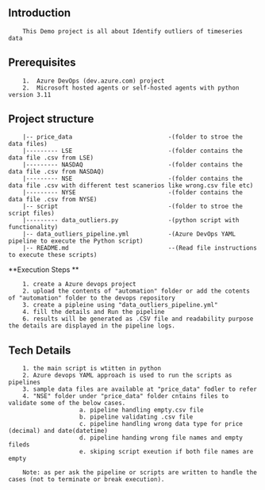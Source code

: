 ## Introduction

        This Demo project is all about Identify outliers of timeseries data

## Prerequisites

        1.  Azure DevOps (dev.azure.com) project
        2.  Microsoft hosted agents or self-hosted agents with python version 3.11

## Project structure
        
        |-- price_data                           -(folder to stroe the data files)
        |--------- LSE                           -(folder contains the data file .csv from LSE)
        |--------- NASDAQ                        -(folder contains the data file .csv from NASDAQ)
        |--------- NSE                           -(folder contains the data file .csv with different test scanerios like wrong.csv file etc)
        |--------- NYSE                          -(folder contains the data file .csv from NYSE)
        |-- script                               -(folder to stroe the script files)
        |--------- data_outliers.py              -(python script with functionality)
        |-- data_outliers_pipeline.yml           -(Azure DevOps YAML pipeline to execute the Python script)
        |-- README.md                            --(Read file instructions to execute these scripts)

 **Execution Steps **

        1. create a Azure devops project 
        2. upload the contents of "automation" folder or add the cotents of "automation" folder to the devops repository
        3. create a pipleine using "data_outliers_pipeline.yml"
        4. fill the details and Run the pipeline 
        6. results will be generated as .CSV file and readability purpose the details are displayed in the pipeline logs.

## Tech Details

        1. the main script is wtitten in python
        2. Azure devops YAML approach is used to run the scripts as pipelines
        3. sample data files are available at "price_data" fodler to refer
        4. "NSE" folder under "price_data" folder cntains files to validate some of the below cases. 
                        a. pipeline handling empty.csv file
                        b. pipeline validating .csv file 
                        c. pipeline handling wrong data type for price (decimal) and date(datetime)
                        d. pipeline handing wrong file names and empty fileds
                        e. skiping script exeution if both file names are empty

        Note: as per ask the pipeline or scripts are written to handle the cases (not to terminate or break execution).
        
